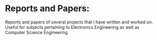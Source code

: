 # Reports and Papers:
Reports and papers of several projects that I have written and worked on. <br>
Useful for subjects pertaining to Electronics Engineering as well as Computer Science Engineering

